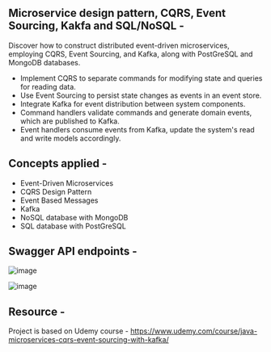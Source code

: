 ## Microservice design pattern, CQRS, Event Sourcing, Kakfa and SQL/NoSQL - 


Discover how to construct distributed event-driven microservices, employing CQRS, Event Sourcing, and Kafka, along with PostGreSQL and MongoDB databases. 

- Implement CQRS to separate commands for modifying state and queries for reading data.
- Use Event Sourcing to persist state changes as events in an event store.
- Integrate Kafka for event distribution between system components.
- Command handlers validate commands and generate domain events, which are published to Kafka.
- Event handlers consume events from Kafka, update the system's read and write models accordingly.

## Concepts applied -  

- Event-Driven Microservices
- CQRS Design Pattern
- Event Based Messages
- Kafka
- NoSQL database with MongoDB
- SQL database with PostGreSQL


## Swagger API endpoints - 

![image](https://github.com/coding-nomadic/microservice-cqrs-event-sourcing/assets/8009104/3c9f48ba-8a9a-465e-a65c-83460d05f668)


![image](https://github.com/coding-nomadic/microservice-cqrs-event-sourcing/assets/8009104/e0771b2b-c5a6-47c5-89fe-417b59a0d691)



## Resource -  

Project is based on Udemy course - https://www.udemy.com/course/java-microservices-cqrs-event-sourcing-with-kafka/
